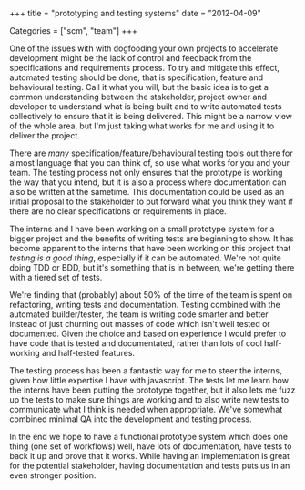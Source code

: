 +++
title = "prototyping and testing systems"
date = "2012-04-09"


Categories = ["scm", "team"]
+++

One of the issues with with dogfooding your own projects to accelerate
development might be the lack of control and feedback from the
specifications and requirements process. To try and mitigate this
effect, automated testing should be done, that is specification,
feature and behavioural testing. Call it what you will, but the basic
idea is to get a common understanding between the stakeholder, project
owner and developer to understand what is being built and to write
automated tests collectively to ensure that it is being
delivered. This might be a narrow view of the whole area, but I'm just
taking what works for me and using it to deliver the project.

There are _many_ specification/feature/behavioural testing tools out
there for almost language that you can think of, so use what works for
you and your team. The testing process not only ensures that the
prototype is working the way that you intend, but it is also a process
where documentation can also be written at the sametime. This
documentation could be used as an initial proposal to the stakeholder
to put forward what you think they want if there are no clear
specifications or requirements in place.

The interns and I have been working on a small prototype system
for a bigger project and the benefits of writing tests are beginning
to show. It has become apparent to the interns that have been working
on this project that _testing is a good thing_, especially if it can
be automated. We're not quite doing TDD or BDD, but it's something
that is in between, we're getting there with a tiered set of tests.

We're finding that (probably) about 50% of the time of the team is
spent on refactoring, writing tests and documentation. Testing
combined with the automated builder/tester, the team is writing code
smarter and better instead of just churning out masses of code which
isn't well tested or documented. Given the choice and based on
experience I would prefer to have code that is tested and
documentated, rather than lots of cool half-working and half-tested
features.

The testing process has been a fantastic way for me to steer the
interns, given how little expertise I have with javascript. The tests
let me learn how the interns have been putting the prototype together,
but it also lets me fuzz up the tests to make sure things are working
and to also write new tests to communicate what I think is needed when
appropriate. We've somewhat combined minimal QA into the development
and testing process.

In the end we hope to have a functional prototype system which does
one thing (one set of workflows) well, have lots of documentation,
have tests to back it up and prove that it works. While having an
implementation is great for the potential stakeholder, having
documentation and tests puts us in an even stronger position.
